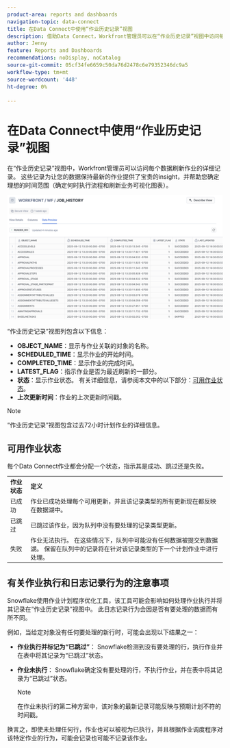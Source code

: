 ```yaml
---
product-area: reports and dashboards
navigation-topic: data-connect
title: 在Data Connect中使用“作业历史记录”视图
description: 借助Data Connect，Workfront管理员可以在“作业历史记录”视图中访问每个数据刷新作业的详细记录。
author: Jenny
feature: Reports and Dashboards
recommendations: noDisplay, noCatalog
source-git-commit: 05cf34fe6659c50da76d2478c6e79352346dc9a5
workflow-type: tm+mt
source-wordcount: '448'
ht-degree: 0%

---
```


# 在Data Connect中使用“作业历史记录”视图

在“作业历史记录”视图中，Workfront管理员可以访问每个数据刷新作业的详细记录。 这些记录为让您的数据保持最新的作业提供了宝贵的insight，并帮助您确定理想的时间范围（确定何时执行流程和刷新业务可视化图表）。

![作业历史记录视图](assets/job-history-overview.png)

“作业历史记录”视图列包含以下信息：

* **OBJECT_NAME**：显示与作业关联的对象的名称。
* **SCHEDULED_TIME**：显示作业的开始时间。
* **COMPLETED_TIME**：显示作业的完成时间。
* **LATEST_FLAG**：指示作业是否为最近刷新的一部分。
* **状态**：显示作业状态。 有关详细信息，请参阅本文中的以下部分：[可用作业状态](#available-job-statuses)。
* **上次更新时间**：作业的上次更新时间戳。

>[!NOTE]
>
>“作业历史记录”视图包含过去72小时计划作业的详细信息。


## 可用作业状态

每个Data Connect作业都会分配一个状态，指示其是成功、跳过还是失败。

<table>
    <tr>
        <td><b>作业状态</b></td>
        <td><b>定义</b></td>
    </tr>
    <tr>
        <td>已成功</td>
        <td>作业已成功处理每个可用更新，并且该记录类型的所有更新现在都反映在数据湖中。</td>
    </tr>
    <tr>
        <td>已跳过</td>
        <td>已跳过该作业，因为队列中没有要处理的记录类型更新。</td>
    </tr>
    <tr>
        <td>失败</td>
        <td>作业无法执行。 在这些情况下，队列中可能没有任何数据被提交到数据湖。 保留在队列中的记录将在针对该记录类型的下一个计划作业中进行处理。 </td>
    </tr>
   </table>


## 有关作业执行和日志记录行为的注意事项

Snowflake使用作业计划程序优化工具，该工具可能会影响如何处理作业执行并将其记录在“作业历史记录”视图中。 此日志记录行为会因是否有要处理的数据而有所不同。

例如，当给定对象没有任何要处理的新行时，可能会出现以下结果之一：

* **作业执行并标记为“已跳过”**： Snowflake检测到没有要处理的行，执行作业并在表中将其记录为“已跳过”状态。

* **作业未执行**： Snowflake确定没有要处理的行，不执行作业，并在表中将其记录为“已跳过”状态。

  >[!NOTE]
  >
  >在作业未执行的第二种方案中，该对象的最新记录可能反映与预期计划不符的时间戳。

换言之，即使未处理任何行，作业也可以被视为已执行，并且根据作业调度程序对该特定作业的行为，可能会记录也可能不记录该作业。